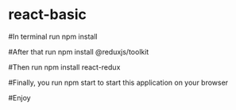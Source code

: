 # react-basic

#In terminal run npm install

#After that run npm install @reduxjs/toolkit

#Then run npm install react-redux

#Finally, you run npm start to start this application on your browser

#Enjoy
